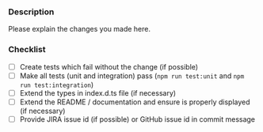 ### Description
Please explain the changes you made here.

### Checklist
- [ ] Create tests which fail without the change (if possible)
- [ ] Make all tests (unit and integration) pass (`npm run test:unit` and `npm run test:integration`)
- [ ] Extend the types in index.d.ts file (if necessary)
- [ ] Extend the README / documentation and ensure is properly displayed (if necessary)
- [ ] Provide JIRA issue id (if possible) or GitHub issue id in commit message
